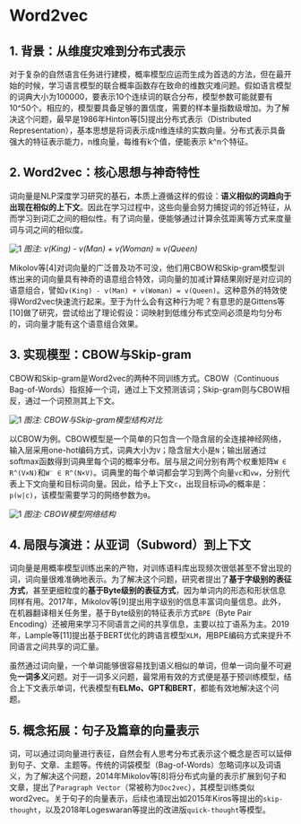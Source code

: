 # Word2vec

## 1. 背景：从维度灾难到分布式表示

对于复杂的自然语言任务进行建模，概率模型应运而生成为首选的方法，但在最开始的时候，学习语言模型的联合概率函数存在致命的维数灾难问题。假如语言模型的词典大小为100000，要表示10个连续词的联合分布，模型参数可能就要有10^50个。相应的，模型要具备足够的置信度，需要的样本量指数级增加。为了解决这个问题，最早是1986年Hinton等[5]提出分布式表示（Distributed Representation），基本思想是将词表示成n维连续的实数向量。分布式表示具备强大的特征表示能力，n维向量，每维有k个值，便能表示 k^n个特征。

## 2. Word2vec：核心思想与神奇特性

词向量是NLP深度学习研究的基石，本质上遵循这样的假设：**语义相似的词趋向于出现在相似的上下文**。因此在学习过程中，这些向量会努力捕捉词的邻近特征，从而学习到词汇之间的相似性。有了词向量，便能够通过计算余弦距离等方式来度量词与词之间的相似度。

![1](https://img.picui.cn/free/2025/06/21/6856ad3203f7f.png)
*图注: v(King) - v(Man) + v(Woman) ≈ v(Queen)*

Mikolov等[4]对词向量的广泛普及功不可没，他们用CBOW和Skip-gram模型训练出来的词向量具有神奇的语意组合特效，词向量的加减计算结果刚好是对应词的语意组合，譬如`v(King) - v(Man) + v(Woman) = v(Queen)`。这种意外的特效使得Word2vec快速流行起来。至于为什么会有这种行为呢？有意思的是Gittens等[10]做了研究，尝试给出了理论假设：词映射到低维分布式空间必须是均匀分布的，词向量才能有这个语意组合效果。

## 3. 实现模型：CBOW与Skip-gram

CBOW和Skip-gram是Word2vec的两种不同训练方式。CBOW（Continuous Bag-of-Words）指抠掉一个词，通过上下文预测该词；Skip-gram则与CBOW相反，通过一个词预测其上下文。

![1](https://img.picui.cn/free/2025/06/21/6856ad31e5bf0.png)
*图注: CBOW与Skip-gram模型结构对比*

以CBOW为例。CBOW模型是一个简单的只包含一个隐含层的全连接神经网络，输入层采用one-hot编码方式，词典大小为`V`；隐含层大小是`N`；输出层通过softmax函数得到词典里每个词的概率分布。层与层之间分别有两个权重矩阵`W ∈ R^(V×N)`和`W′ ∈ R^(N×V)`。词典里的每个单词都会学习到两个向量`vc`和`vw`，分别代表上下文向量和目标词向量。因此，给予上下文`c`，出现目标词`w`的概率是：`p(w|c)`，该模型需要学习的网络参数为`θ`。

![1](https://img.picui.cn/free/2025/06/21/6856ad321ffc1.png)
*图注: CBOW模型网络结构*

## 4. 局限与演进：从亚词（Subword）到上下文

词向量是用概率模型训练出来的产物，对训练语料库出现频次很低甚至不曾出现的词，词向量很难准确地表示。为了解决这个问题，研究者提出了**基于字级别的表征方式**，甚至更细粒度的**基于Byte级别的表征方式**，因为单词内的形态和形状信息同样有用。2017年，Mikolov等[9]提出用字级别的信息丰富词向量信息。此外，在机器翻译相关任务里，基于Byte级别的特征表示方式`BPE`（Byte Pair Encoding）还被用来学习不同语言之间的共享信息，主要以拉丁语系为主。2019年，Lample等[11]提出基于BERT优化的跨语言模型`XLM`，用BPE编码方式来提升不同语言之间共享的词汇量。

虽然通过词向量，一个单词能够很容易找到语义相似的单词，但单一词向量不可避免**一词多义**问题。对于一词多义问题，最常用有效的方式便是基于预训练模型，结合上下文表示单词，代表模型有**ELMo、GPT和BERT**，都能有效地解决这个问题。

## 5. 概念拓展：句子及篇章的向量表示

词，可以通过词向量进行表征，自然会有人思考分布式表示这个概念是否可以延伸到句子、文章、主题等。传统的词袋模型（Bag-of-Words）忽略词序以及词语义，为了解决这个问题，2014年Mikolov等[8]将分布式向量的表示扩展到句子和文章，提出了`Paragraph Vector`（常被称为`Doc2vec`），其模型训练类似word2vec。关于句子的向量表示，后续也涌现出如2015年Kiros等提出的`skip-thought`，以及2018年Logeswaran等提出的改进版`quick-thought`等模型。
